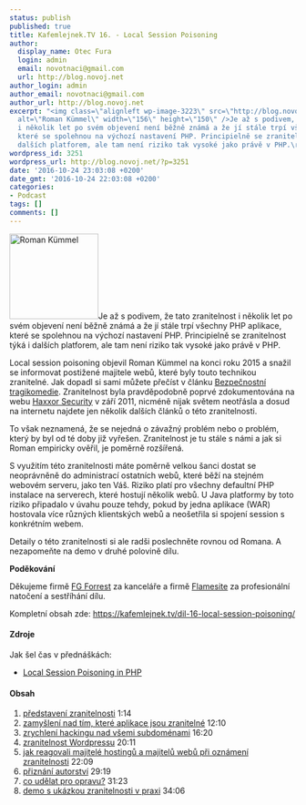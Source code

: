 ```yaml
---
status: publish
published: true
title: Kafemlejnek.TV 16. - Local Session Poisoning
author:
  display_name: Otec Fura
  login: admin
  email: novotnaci@gmail.com
  url: http://blog.novoj.net
author_login: admin
author_email: novotnaci@gmail.com
author_url: http://blog.novoj.net
excerpt: "<img class=\"alignleft wp-image-3223\" src=\"http://blog.novoj.net/binary/2016/08/DSC_0203-e1471330654655-300x287.jpg\"
  alt=\"Roman Kümmel\" width=\"156\" height=\"150\" />Je až s podivem, že tato zranitelnost
  i několik let po svém objevení není běžně známá a že jí stále trpí všechny PHP aplikace,
  které se spolehnou na výchozí nastavení PHP. Principielně se zranitelnost týká i
  dalších platforem, ale tam není riziko tak vysoké jako právě v PHP.\r\n\r\n"
wordpress_id: 3251
wordpress_url: http://blog.novoj.net/?p=3251
date: '2016-10-24 23:03:08 +0200'
date_gmt: '2016-10-24 22:03:08 +0200'
categories:
- Podcast
tags: []
comments: []
---
```

<p><img class="alignleft wp-image-3223" src="http://blog.novoj.net/binary/2016/08/DSC_0203-e1471330654655-300x287.jpg" alt="Roman Kümmel" width="156" height="150" />Je až s podivem, že tato zranitelnost i několik let po svém objevení není běžně známá a že jí stále trpí všechny PHP aplikace, které se spolehnou na výchozí nastavení PHP. Principielně se zranitelnost týká i dalších platforem, ale tam není riziko tak vysoké jako právě v PHP.</p>
<p><a id="more"></a><a id="more-3251"></a></p>
<p>Local session poisoning objevil Roman Kümmel na konci roku 2015 a snažil se informovat postižené majitele webů, které byly touto technikou zranitelné. Jak dopadl si sami můžete přečíst v článku <a href="http://www.soom.cz/clanky/1171--Bezpecnostni-tragikomedie" target="_blank">Bezpečnostní tragikomedie</a>. Zranitelnost byla pravděpodobně poprvé zdokumentována na webu <a href="http://ha.xxor.se/2011/09/local-session-poisoning-in-php-part-1.html" target="_blank">Haxxor Security</a> v září 2011, nicméně nijak světem neotřásla a dosud na internetu najdete jen několik dalších článků o této zranitelnosti.</p>
<p>To však neznamená, že se nejedná o závažný problém nebo o problém, který by byl od té doby již vyřešen. Zranitelnost je tu stále s námi a jak si Roman empiricky ověřil, je poměrně rozšířená.</p>
<p>S využitím této zranitelnosti máte poměrně velkou šanci dostat se neoprávněně do administrací ostatních webů, které běží na stejném webovém serveru, jako ten Váš. Riziko platí pro všechny defaultní PHP instalace na serverech, které hostují několik webů. U Java platformy by toto riziko připadalo v úvahu pouze tehdy, pokud by jedna aplikace (WAR) hostovala více různých klientských webů a neošetřila si spojení session s konkrétním webem.</p>
<p>Detaily o této zranitelnosti si ale radši poslechněte rovnou od Romana. A nezapomeňte na demo v druhé polovině dílu.</p>
<p><strong>Poděkování</strong></p>
<p>Děkujeme firmě <a href="http://www.fg.cz/">FG Forrest</a> za kanceláře a firmě <a href="http://www.flamesite.cz/">Flamesite</a> za profesionální natočení a sestříhání dílu.</p>
<p>Kompletní obsah zde: <a href="https://kafemlejnek.tv/dil-16-local-session-poisoning/" target="_blank">https://kafemlejnek.tv/dil-16-local-session-poisoning/</a></p>
<h4><strong>Zdroje</strong></h4>
<p>Jak šel čas v přednáškách:</p>
<ul>
<li><a href="http://ha.xxor.se/2011/09/local-session-poisoning-in-php-part-1.html" target="_blank">Local Session Poisoning in PHP</a></li>
</ul>
<h4>Obsah</h4>
<ol>
<li><a href="https://www.youtube.com/watch?v=wDGDv6I56b8&amp;t=1m14s" target="_blank">představení zranitelnosti</a> 1:14</li>
<li><a href="https://www.youtube.com/watch?v=wDGDv6I56b8&amp;t=12m10s" target="_blank">zamyšlení nad tím, které aplikace jsou zranitelné</a> 12:10</li>
<li><a href="https://www.youtube.com/watch?v=wDGDv6I56b8&amp;t=16m20s" target="_blank">zrychlení hackingu nad všemi subdoménami</a> 16:20</li>
<li><a href="https://www.youtube.com/watch?v=wDGDv6I56b8&amp;t=20m1s" target="_blank">zranitelnost Wordpressu</a> 20:11</li>
<li><a href="https://www.youtube.com/watch?v=wDGDv6I56b8&amp;t=22m09s" target="_blank">jak reagovali majitelé hostingů a majitelů webů při oznámení zranitelnosti</a> 22:09</li>
<li><a href="https://www.youtube.com/watch?v=wDGDv6I56b8&amp;t=29m19s" target="_blank">přiznání autorství</a> 29:19</li>
<li><a href="https://www.youtube.com/watch?v=wDGDv6I56b8&amp;t=31m23s" target="_blank">co udělat pro opravu?</a> 31:23</li>
<li><a href="https://www.youtube.com/watch?v=wDGDv6I56b8&amp;t=34m06s" target="_blank">demo s ukázkou zranitelnosti v praxi</a> 34:06</li>
</ol>
